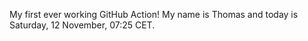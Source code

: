 My first ever working GitHub Action!
My name is Thomas and today is Saturday, 12 November, 07:25 CET. 
